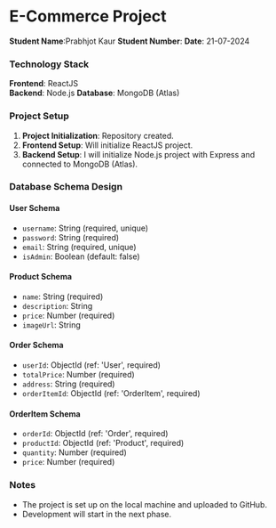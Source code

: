 # E-Commerce Project

**Student Name**:Prabhjot Kaur
**Student Number**: 
**Date**: 21-07-2024

### Technology Stack

**Frontend**: ReactJS  
**Backend**: Node.js 
**Database**: MongoDB (Atlas)

### Project Setup

1. **Project Initialization**: Repository created.
2. **Frontend Setup**: Will initialize ReactJS project.
3. **Backend Setup**: I will initialize Node.js project with Express and connected to MongoDB (Atlas).
### Database Schema Design

#### User Schema
- `username`: String (required, unique)
- `password`: String (required)
- `email`: String (required, unique)
- `isAdmin`: Boolean (default: false)

#### Product Schema
- `name`: String (required)
- `description`: String
- `price`: Number (required)
- `imageUrl`: String

#### Order Schema
- `userId`: ObjectId (ref: 'User', required)
- `totalPrice`: Number (required)
- `address`: String (required)
- `orderItemId`: ObjectId (ref: 'OrderItem', required)

#### OrderItem Schema
- `orderId`: ObjectId (ref: 'Order', required)
- `productId`: ObjectId (ref: 'Product', required)
- `quantity`: Number (required)
- `price`: Number (required)

### Notes

- The project is set up on the local machine and uploaded to GitHub.
- Development will start in the next phase.
